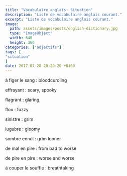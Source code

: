 ```yaml
---
title: "Vocabulaire anglais: Situation"
description: "Liste de vocabulaire anglais courant."
excerpt: "Liste de vocabulaire anglais courant."
image:
  path: assets/images/posts/english-dictionary.jpg
  type: "ImageObject"
  width: 640
  height: 360
categories: ["adjectifs"]
tags: [
"situation"
]
date: 2017-07-28 20:20:20 +0100
---
```


à figer le sang
: bloodcurdling

effrayant
: scary, spooky

flagrant
: glaring

flou
: fuzzy

sinistre
: grim

lugubre
: gloomy

sombre ennui
: grim looner

de mal en pire
: from bad to worse

de pire en pire
: worse and worse

à couper le souffle
: breathtaking

